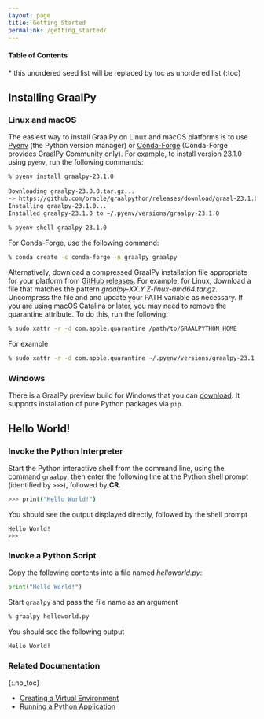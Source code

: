 ```yaml
---
layout: page
title: Getting Started
permalink: /getting_started/
---
```


<h4>Table of Contents</h4>
* this unordered seed list will be replaced by toc as unordered list
{:toc}

## Installing GraalPy

### Linux and macOS
The easiest way to install GraalPy on Linux and macOS platforms is to use [Pyenv](https://github.com/pyenv/pyenv) (the Python version manager) or [Conda-Forge](https://conda-forge.org/) (Conda-Forge provides GraalPy Community only).
For example, to install version 23.1.0 using `pyenv`, run the following commands:

```bash
% pyenv install graalpy-23.1.0
 
Downloading graalpy-23.0.0.tar.gz...
-> https://github.com/oracle/graalpython/releases/download/graal-23.1.0/graalpython-23.1.0-macos-amd64.tar.gz
Installing graalpy-23.1.0...
Installed graalpy-23.1.0 to ~/.pyenv/versions/graalpy-23.1.0
 
% pyenv shell graalpy-23.1.0
```

For Conda-Forge, use the following command:

```bash
% conda create -c conda-forge -n graalpy graalpy
```


Alternatively, download a compressed GraalPy installation file appropriate for your platform from [GitHub releases](https://github.com/oracle/graalpython/releases).
For example, for Linux, download a file that matches the pattern _graalpy-XX.Y.Z-linux-amd64.tar.gz_.
Uncompress the file and and update your PATH variable as necessary.
If you are using macOS Catalina or later, you may need to remove the quarantine attribute.
To do this, run the following:

```bash
% sudo xattr -r -d com.apple.quarantine /path/to/GRAALPYTHON_HOME
```

For example

```bash
% sudo xattr -r -d com.apple.quarantine ~/.pyenv/versions/graalpy-23.1.0
```

### Windows
There is a GraalPy preview build for Windows that you can [download](https://github.com/oracle/graalpython/releases/).
It supports installation of pure Python packages via `pip`.

## Hello World!

### Invoke the Python Interpreter

Start the Python interactive shell from the command line, using the command `graalpy`, then enter the following line at the Python shell prompt (identified by `>>>`), followed by **CR**.

```bash
>>> print("Hello World!")
```

You should see the output displayed directly, followed by the shell prompt

```
Hello World!
>>>
```

### Invoke a Python Script

Copy the following contents into a file named _helloworld.py_:

```python
print("Hello World!")
```

Start `graalpy` and pass the file name as an argument

```bash
% graalpy helloworld.py
```

You should see the following output
```
Hello World!
```

### Related Documentation
{:.no_toc}
* [Creating a Virtual Environment](/guides/creating_a_virtual_environment/)
* [Running a Python Application](/guides/running_a_python_application/)
